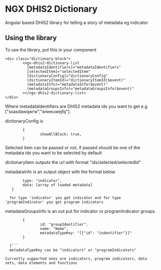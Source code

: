 # NGX DHIS2 Dictionary

Angular based DHIS2 library for telling a story of metadata eg indicator

## Using the library

To use the library, put this in your component

```
<div class="dictionary-block">
        <ngx-dhis2-dictionary-list
          [metadataIdentifiers]="metadataIdentifiers"
          [selectedItem]="selectedItem"
          [dictionaryConfig]="dictionaryConfig"
          (dictionaryItemId)="dictionaryItemId($event)"
          (metadataInfo)="metadataInfo($event)"
          (metadataGroupsInfo)="metadataGroupsInfo($event)"
        ></ngx-dhis2-dictionary-list>
</div>
```

Where metadataIdentifiers are DHIS2 metadata ids you want to get e.g ["ssasdawqwrw","wiweuwejfq"].

dictionaryConfig is

```
        {
                showAllBlock: true,
        }
```

Selected item can be passed or not, if passed should be one of the metadata ids you want to be selected by default

dictionaryItem outputs the url with format "ids/selected/selectedId"

metadataInfo is an output object with the format below

```{
        type: "indicator",
        data: [array of loaded metadata]
   }
```

      for type 'indicator' you get indicator and for type 'programIndicator' you get program indicators

metadataGroupsInfo is an out put for indicator or programIndicator groups.

````[
        {
                id: "groupIdentifier",
                name: "Name",
                metadataTypeKey: "[{"id": "indentifier"}]"
        }

  ]```
  metadataTypeKey can be "indicators" or "programIndicators"

Currently supported ones are indicators, program indicators, data sets, data elements and functions
````
